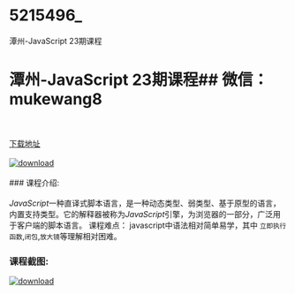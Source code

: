 # 5215496_
潭州-JavaScript 23期课程
# 潭州-JavaScript 23期课程## 微信：mukewang8
<br/></br>[下载地址](http://www.36tz.cn/article/5215496 "下载地址")
<br/></br>[![download](http://36tz.cn/muke_img/2020_10_2-2.png "下载地址")](http://www.36tz.cn/article/5215496 "下载地址")
<br/></br>### 课程介绍:<br/></br>*JavaScript*一种直译式脚本语言，是一种动态类型、弱类型、基于原型的语言，内置支持类型。它的解释器被称为*JavaScript*引擎，为浏览器的一部分，广泛用于客户端的脚本语言。
课程难点：
javascript中语法相对简单易学，其中 `立即执行函数`,`闭包`,`放大镜`等理解相对困难。

### 课程截图:
[![download](http://36tz.cn/muke_img/2020_10_1-2.png "下载地址")](http://www.36tz.cn/article/5215496 "下载地址")
